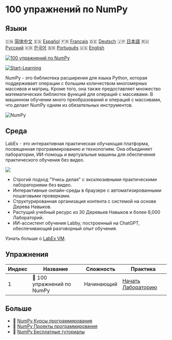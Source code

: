 # 100 упражнений по NumPy

## Языки

🇨🇳 [简体中文](README_zh.md) 🇪🇸 [Español](README_es.md) 🇫🇷 [Français](README_fr.md) 🇩🇪 [Deutsch](README_de.md) 🇯🇵 [日本語](README_ja.md) 🇷🇺 [Русский](README_ru.md) 🇰🇷 [한국어](README_ko.md) 🇧🇷 [Português](README_pt.md) 🇺🇸 [English](README.md) 

[![100 упражнений по NumPy](https://cover-creator.labex.io/100-numpy-exercises.png?lang=ru)](https://labex.io/ru/courses/100-numpy-exercises)

[![Start-Learning](https://img.shields.io/badge/Start-Learning-whitesmoke?style=for-the-badge)](https://labex.io/ru/courses/100-numpy-exercises)

NumPy - это библиотека расширения для языка Python, которая поддерживает операции с большим количеством многомерных массивов и матриц. Кроме того, она также предоставляет множество математических библиотек функций для операций с массивами. В машинном обучении много преобразований и операций с массивами, что делает NumPy одним из обязательных инструментов.

![NumPy](https://img.shields.io/badge/NumPy-whitesmoke?style=for-the-badge&logo=numpy)


## Среда

LabEx - это интерактивная практическая обучающая платформа, посвященная программированию и технологиям. Она объединяет лаборатории, ИИ-помощь и виртуальные машины для обеспечения практического обучения без видео.

![](https://tutorial-screenshot.getvm.io/images/vm-1725247253.png)

- Строгий подход "Учись делая" с эксклюзивными практическими лабораториями без видео.
- Интерактивные онлайн-среды в браузере с автоматизированными пошаговыми проверками.
- Структурированная организация контента с системой на основе Дерева Навыков.
- Растущий учебный ресурс из 30 Деревьев Навыков и более 6,000 Лабораторий.
- ИИ-ассистент обучения Labby, построенный на ChatGPT, обеспечивающий разговорный опыт обучения.

Узнать больше о [LabEx VM](https://support.labex.io/using-labex/virtual-machine).

## Упражнения

|   Индекс | Название                   | Сложность   | Практика                                                                                            |
|----------|----------------------------|-------------|-----------------------------------------------------------------------------------------------------|
|        1 | 📖 100 упражнений по NumPy | Начинающий  | <a target='_blank' href='https://labex.io/ru/labs/100-numpy-exercises-20746'>Начать Лабораторию</a> |

## Больше

- 🔗 [NumPy Курсы программирования](https://github.com/labex-labs/awesome-programming-courses)
- 🔗 [NumPy Проекты программирования](https://github.com/labex-labs/awesome-programming-projects)
- 🔗 [NumPy Бесплатные туториалы](https://github.com/labex-labs/numpy-free-tutorials)

